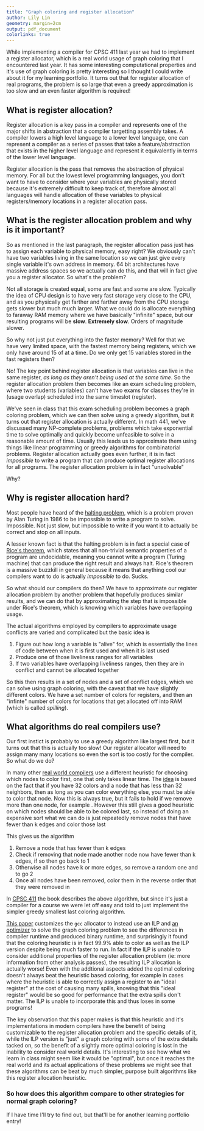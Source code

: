 ```yaml
---
title: "Graph coloring and register allocation"
author: Lily Lin
geometry: margin=2cm
output: pdf_document
colorlinks: true
---
```


While implementing a compiler for CPSC 411 last year we had to implement a register allocator, which is a real world usage of graph coloring that I encountered last year. It has some interesting computational properties and it's use of graph coloring is pretty interesting so I thought I could write about it for my learning portfolio. It turns out that for register allocation of real programs, the problem is so large that even a greedy approximation is too slow and an even faster algorithm is required!

## What is register allocation?

Register allocation is a key pass in a compiler and represents one of the major shifts in abstraction that a compiler targetting assembly takes. A compiler lowers a high level language to a lower level language, one can represent a compiler as a series of passes that take a feature/abstraction that exists in the higher level language and represent it equivalently in terms of the lower level language. 

Register allocation is the pass that removes the abstraction of physical memory. For all but the lowest level programming languages, you don't want to have to consider where your variables are physically stored because it's extremely difficult to keep track of, therefore almost all languages will handle allocation of these variables to physical registers/memory locations in a register allocation pass.

## What is the register allocation problem and why is it important?

So as mentioned in the last paragraph, the register allocation pass just has to assign each variable to physical memory, easy right? We obviously can't have two variables living in the same location so we can just give every single variable it's own address in memory. 64 bit architectures have massive address spaces so we actually can do this, and that will in fact give you a register allocator. So what's the problem?

Not all storage is created equal, some are fast and some are slow. Typically the idea of CPU design is to have very fast storage very close to the CPU, and as you physically get farther and farther away from the CPU storage gets slower but much much larger. What we could do is allocate everything to faraway RAM memory where we have basically "infinite" space, but our resulting programs will be **slow**. **Extremely slow**. Orders of magnitude slower.

So why not just put everything into the faster memory? Well for that we have very limited space, with the fastest memory being registers, which we only have around 15 of at a time. Do we only get 15 variables stored in the fast registers then?

No! The key point behind register allocation is that variables can live in the same register, _as long as they aren't being used at the same time_. So the register allocation problem then becomes like an exam scheduling problem, where two students (variables) can't have two exams for classes they're in (usage overlap) scheduled into the same timeslot (register).

We've seen in class that this exam scheduling problem becomes a graph coloring problem, which we can then solve using a greedy algorithm, but it turns out that register allocation is actually different. In math 441, we've discussed many NP-complete problems, problems which take exponential time to solve optimally and quickly become unfeasible to solve in a reasonable amount of time. Usually this leads us to approximate them using things like linear programming  or greedy algorithms for combinatorial problems. Register allocation actually goes even further, it is in fact _impossible_ to write a program that can produce optimal register allocations for all programs. The register allocation problem is in fact "unsolvable" 

Why?

## Why is register allocation hard?

Most people have heard of the [halting problem](https://en.wikipedia.org/wiki/Halting_problem), which is a problem proven by Alan Turing in 1986 to be impossible to write a program to solve. Impossible. Not just slow, but impossible to write if you want it to actually be correct and stop on all inputs.

A lesser known fact is that the halting problem is in fact a special case of [Rice's theorem](https://en.wikipedia.org/wiki/Rice%27s_theorem), which states that all non-trivial semantic properties of a program are undecidable, meaning you cannot write a program (Turing machine) that can produce the right result and always halt. Rice's theorem is a massive buzzkill in general because it means that anything cool our compilers want to do is actually _impossible_ to do. Sucks.

So what should our compilers do then? We have to approximate our register allocation problem by another problem that hopefully produces similar results, and we can do that by approximating the step that is impossible under Rice's theorem, which is knowing which variables have overlapping usage.

The actual algorithms employed by compilers to approximate usage conflicts are varied and complicated but the basic idea is 
1. Figure out how long a variable is "alive" for, which is essentially the lines of code between when it is first used and when it is last used
2. Produce one of those liveliness ranges for all variables
3. If two variables have overlapping liveliness ranges, then they are in conflict and cannot be allocated together

So this then results in a set of nodes and a set of conflict edges, which we can solve using graph coloring, with the caveat that we have slightly different colors. We have a set number of colors for registers, and then an "infinte" number of colors for locations that get allocated off into RAM (which is called _spilling_).

## What algorithms do real compilers use?

Our first instict is probably to use a greedy algorithm like largest first, but it turns out that this is actually too slow! Our register allocator will need to assign many many locations so even the sort is too costly for the compiler. So what do we do?

In many other [real world compilers](https://gcc.gnu.org/wiki/RegisterAllocation) use a different heuristic for choosing which nodes to color first, one that only takes linear time. The [idea](https://dl.acm.org/doi/pdf/10.1145/872726.806984) is based on the fact that if you have 32 colors and a node that has less than 32 neighbors, then as long as you can color everything else, you must be able to color that node. Now this is always true, but it fails to hold if we remove more than one node, for example <insert graph diagram here>. However this still gives a good heuristic on which nodes should be able to be colored last, so instead of doing an expensive sort what we can do is just repeatedly remove nodes that have fewer than k edges and color those last 

This gives us the algorithm
1. Remove a node that has fewer than k edges
2. Check if removing that node made another node now have fewer than k edges, if so then go back to 1
3. Otherwise all nodes have k or more edges, so remove a random one and to go 2
4. Once all nodes have been removed, color them in the reverse order that they were removed in 

In [CPSC 411](https://www.students.cs.ubc.ca/~cs-411/2020w2/chp-reg-alloc_book_top.html#%28part._.Register_.Allocation%29) the book describes the above algorithm, but since it's just a compiler for a course we were let off easy and told to just implement the simpler greedy smallest last coloring algorithm.

[This paper](https://apps.dtic.mil/sti/pdfs/ADA456095.pdf) customizes the `gcc` allocator to instead use an ILP and [an optimizer](https://www.ibm.com/analytics/cplex-optimizer) to solve the graph coloring problem to see the differences in compiler runtime and produced binary runtime, and surprisingly it found that the coloring heuristic is in fact 99.9% able to color as well as the ILP version despite being much faster to run. In fact if the ILP is unable to consider additional properties of the register allocation problem (ie: more information from other analysis passes), the resulting ILP allocation is actually worse! Even with the addtional aspects added the optimal coloring doesn't always beat the heuristic based coloring, for example in cases where the heuristic is able to correctly assign a register to an "ideal register" at the cost of causing many spills, knowing that this "ideal register" would be so good for performance that the extra spills don't matter. The ILP is unable to incorporate this and thus loses in some programs! 

The key observation that this paper makes is that this heuristic and it's implementations in modern compilers have the benefit of being customizable to the register allocation problem and the specific details of it, while the ILP version is "just" a graph coloring with some of the extra details tacked on, so the benefit of a slightly more optimal coloring is lost in the inability to consider real world details. It's interesting to see how what we learn in class might seem like it would be "optimal", but once it reaches the real world and its actual applications of these problems we might see that these algorithms can be beat by much simpler, purpose built algorithms like this register allocation heuristic.

### So how does this algorithm compare to other strategies for normal graph coloring?

If I have time I'll try to find out, but that'll be for another learning portfolio entry!
